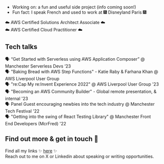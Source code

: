 - Working on: a fun and useful side project (info coming soon!)
- Fun fact: I speak French and used to work at 🎆 Disneyland Paris 🎆

☁️ AWS Certified Solutions Architect Associate ☁️\
☁️ AWS Certified Cloud Practitioner ☁️

## Tech talks
🗣️ “Get Started with Serverless using AWS Application Composer” @ Manchester Serverless Devs ‘23\
🗣 "Baking Bread with AWS Step Functions" - Katie Raby & Farhana Khan @ AWS Liverpool User Group\
🗣 "re:Cap My re:Invent Experience 2022" @ AWS Liverpool User Group '23\
🗣 "Becoming an AWS Community Builder" - Global remote presentation, & internal '23\
🗣 Panel Guest encouraging newbies into the tech industry @ Manchester Tech Festival '22\
🗣 "Getting into the swing of React Testing Library" @ Manchester Front End Developers (McrFred) '22

## Find out more & get in touch 💌

Find all my links ✨ [here](https://katieraby.com/links) ✨\
Reach out to me on X or Linkedin about speaking or writing opportunities.

<!--
**katieraby/katieraby** is a ✨ _special_ ✨ repository because its `README.md` (this file) appears on your GitHub profile.

Here are some ideas to get you started:

- 🔭 I’m currently working on ...
- 🌱 I’m currently learning ...
- 👯 I’m looking to collaborate on ...
- 🤔 I’m looking for help with ...
- 💬 Ask me about ...
- 📫 How to reach me: ...
- 😄 Pronouns: ...
- ⚡ Fun fact: ...
-->
